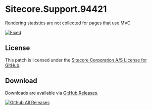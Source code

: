 # Sitecore.Support.94421
Rendering statistics are not collected for pages that use MVC

[![Fixed](https://img.shields.io/badge/fixed-8.2_update_1-blue.svg)](https://dev.sitecore.net/Downloads/Sitecore%20Experience%20Platform/82/Sitecore%20Experience%20Platform%2082%20Update1/Release%20Notes)

## License  
This patch is licensed under the [Sitecore Corporation A/S License for GitHub](https://github.com/sitecoresupport/Sitecore.Support.94421/blob/master/LICENSE).  

## Download  
Downloads are available via [GitHub Releases](https://github.com/sitecoresupport/Sitecore.Support.94421/releases).  

[![Github All Releases](https://img.shields.io/github/downloads/SitecoreSupport/Sitecore.Support.94421/total.svg)](https://github.com/SitecoreSupport/Sitecore.Support.94421/releases)
